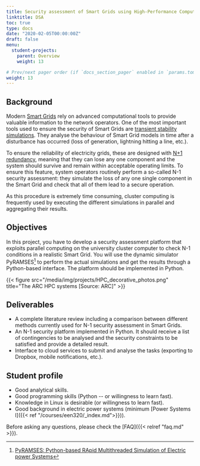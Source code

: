 ```yaml
---
title: Security assessment of Smart Grids using High-Performance Computing
linktitle: DSA
toc: true
type: docs
date: "2020-02-05T00:00:00Z"
draft: false
menu:
  student-projects:
    parent: Overview
    weight: 13

# Prev/next pager order (if `docs_section_pager` enabled in `params.toml`)
weight: 13
---
```


## Background

Modern [Smart Grids](https://en.wikipedia.org/wiki/Smart_grid) rely on advanced computational tools to provide valuable information to the network operators. One of the most important tools used to ensure the security of Smart Grids are [transient stability simulations](https://en.wikipedia.org/wiki/Power_system_simulation#Transient_stability_simulation). They analyse the behaviour of Smart Grid models in time after a disturbance has occurred (loss of generation, lightning hitting a line, etc.). 

To ensure the reliability of electricity grids, these are designed with [N+1 redundancy](https://en.wikipedia.org/wiki/N%2B1_redundancy), meaning that they can lose any one component and the system should survive and remain within acceptable operating limits. To ensure this feature, system operators routinely perform a so-called N-1 security assessment: they simulate the loss of any one single component in the Smart Grid and check that all of them lead to a secure operation.

As this procedure is extremely time consuming, cluster computing is frequently used by executing the different simulations in parallel and aggregating their results.

## Objectives

In this project, you have to develop a security assessment platform that exploits parallel computing on the university cluster computer to check N-1 conditions in a realistic Smart Grid. You will use the dynamic simulator PyRAMSES[^PyRAMSES] to perform the actual simulations and get the results through a Python-based interface. The platform should be implemented in Python.

{{< figure src="/media/img/projects/HPC_decorative_photos.png" title="The ARC HPC systems [Source: ARC]" >}}

## Deliverables

- A complete literature review including a comparison between different methods currently used for N-1 security assessment in Smart Grids.
- An N-1 security platform implemented in Python. It should receive a list of contingencies to be analysed and the security constraints to be satisfied and provide a detailed result.
- Interface to cloud services to submit and analyse the tasks (exporting to Dropbox, mobile notifications, etc.).

## Student profile

- Good analytical skills.
- Good programming skills (Python -- or willingness to learn fast).
- Knowledge in Linux is desirable (or willingness to learn fast).
- Good background in electric power systems (minimum [Power Systems I]({{< ref "/courses/een320/_index.md">}})).

[^PyRAMSES]: [PyRAMSES: Python-based RApid Multithreaded Simulation of Electric power Systems](https://pyramses.paristidou.info/)

Before asking any questions, please check the [FAQ]({{< relref "faq.md" >}}).